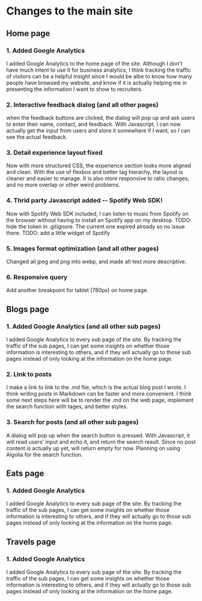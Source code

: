 # Changes to the main site

## Home page
### 1. Added Google Analytics
I added Google Analytics to the home page of the site.
Although I don't have much intent to use it for business analytics,
I think tracking the traffic of visitors can be a helpful insight since I would be albe to
know how many people have browsed my website, and know if it is actually helping
me in presenting the information I want to show to recruiters.

### 2. Interactive feedback dialog (and all other pages)
when the feedback buttons are clicked, the dialog will pop up and ask users
to enter their name, contact, and feedback.
With Javascript, I can now actually get the input from users and store it
somewhere if I want, so I can see the actual feedback.

### 3. Detail experience layout fixed
Now with more structured CSS, the experience section looks more aligned and clean.
With the use of flexbox and better tag hierachy, the layout is cleaner and easier
to manage.
It is also more responsive to ratio changes, and no more overlap or other weird problems.

### 4. Thrid party Javascript added -- Spotify Web SDK!
Now with Spotify Web SDK included, I can listen to music from Spotify on the browser
without having to install an Spotify app on my desktop.
TODO: hide the token in .gitignore. The current one expired already so no issue there.
TODO: add a little widget of Spotify

### 5. Images format optimization (and all other pages)
Changed all jpeg and png into webp, and made alt text more descriptive.

### 6. Responsive query
Add another breakpoint for tablet (780px) on home page.

## Blogs page
### 1. Added Google Analytics (and all other sub pages)
I added Google Analytics to every sub page of the site.
By tracking the traffic of the sub pages, I can get some insights on whether those
information is interesting to others, and if they will actually go to those sub pages
instead of only looking at the information on the home page.

### 2. Link to posts
I make a link to link to the .md flie, which is the actual blog post I wrote.
I think writing posts in Markdown can be faster and more convenient.
I think some next steps here will be to render the .md on the web page, 
implement the search function with tages, and better styles.

### 3. Search for posts (and all other sub pages)
A dialog will pop up when the search button is pressed. With Javascript, it will
read users' input and echo it, and return the search result.
Since no post content is actually up yet, will return empty for now.
Planning on using Algolia for the search function.

## Eats page
### 1. Added Google Analytics
I added Google Analytics to every sub page of the site.
By tracking the traffic of the sub pages, I can get some insights on whether those
information is interesting to others, and if they will actually go to those sub pages
instead of only looking at the information on the home page.

## Travels page
### 1. Added Google Analytics
I added Google Analytics to every sub page of the site.
By tracking the traffic of the sub pages, I can get some insights on whether those
information is interesting to others, and if they will actually go to those sub pages
instead of only looking at the information on the home page.